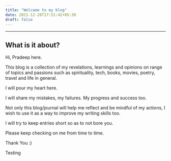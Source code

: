 ```yaml
---
title: "Welcome to my blog"
date: 2021-12-26T17:51:42+05:30
draft: false
---
```

---

## What is it about?

Hi, Pradeep here. 

This blog is a collection of my revelations, learnings and opinions on range of topics and passions such as spirituality, tech, books, movies, poetry, travel and life in general.

I will pour my heart here.

I will share my mistakes, my failures. My progress and success too.

Not only this blog/journal will help me reflect and be mindful of my actions, I wish to use it as a way to improve my writing skills too.

I will try to keep entries short so as to not bore you.

Please keep checking on me from time to time.

Thank You :)

Testing